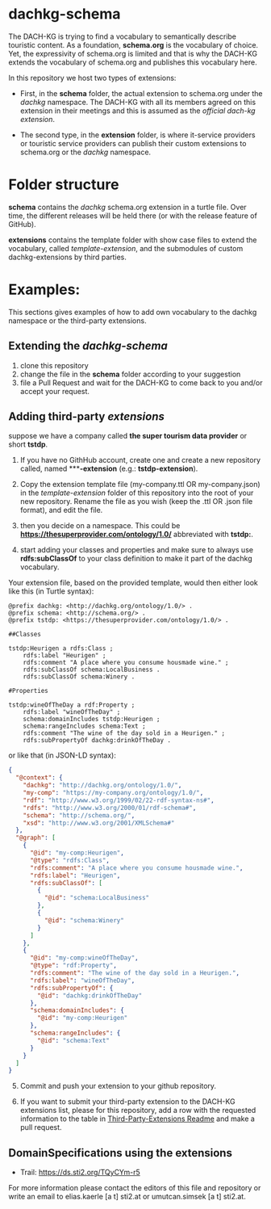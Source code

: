 # dachkg-schema

The DACH-KG is trying to find a vocabulary to semantically describe touristic content. As a foundation, **schema.org** is the vocabulary of choice. Yet, the expressivity of schema.org is limited and that is why the DACH-KG extends the vocabulary of schema.org and publishes this vocabulary here.

In this repository we host two types of extensions:

* First, in the **schema** folder, the actual extension to schema.org under the *dachkg* namespace. The DACH-KG with all its members agreed on this extension in their meetings and this is assumed as the *official dach-kg extension*.

* The second type, in the **extension** folder, is where it-service providers or touristic service providers can publish their custom extensions to schema.org or the *dachkg* namespace.

# Folder structure

**schema** contains the *dachkg* schema.org extension in a turtle file. Over time, the different releases will be held there (or with the release feature of GitHub).

**extensions** contains the template folder with show case files to extend the vocabulary, called *template-extension*, and the submodules of custom dachkg-extensions by third parties.

# Examples:

This sections gives examples of how to add own vocabulary to the dachkg namespace or the third-party extensions.

## Extending the *dachkg-schema*

1. clone this repository
2. change the file in the **schema** folder according to your suggestion
3. file a Pull Request and wait for the DACH-KG to come back to you and/or accept your request.

## Adding third-party *extensions*

suppose we have a company called **the super tourism data provider** or short **tstdp**.

1. If you have no GithHub account, create one and create a new repository called, named *****-extension** (e.g.: **tstdp-extension**).

2. Copy the extension template file (my-company.ttl OR my-company.json) in the *template-extension* folder of this repository into the root of your new repository. Rename the file as you wish (keep the .ttl OR .json file format), and edit the file.
3. then you decide on a namespace. This could be **https://thesuperprovider.com/ontology/1.0/** abbreviated with **tstdp:**.
4. start adding your classes and properties and make sure to always use **rdfs:subClassOf** to your class definition to make it part of the dachkg vocabulary.

Your extension file, based on the provided template, would then either look like this (in Turtle syntax):

```turtle
@prefix dachkg: <http://dachkg.org/ontology/1.0/> .
@prefix schema: <http://schema.org/> .
@prefix tstdp: <https://thesuperprovider.com/ontology/1.0/> .

##Classes

tstdp:Heurigen a rdfs:Class ;
    rdfs:label "Heurigen" ;
    rdfs:comment "A place where you consume housmade wine." ;
    rdfs:subClassOf schema:LocalBusiness .
    rdfs:subClassOf schema:Winery .

#Properties

tstdp:wineOfTheDay a rdf:Property ;
    rdfs:label "wineOfTheDay" ;
    schema:domainIncludes tstdp:Heurigen ;
    schema:rangeIncludes schema:Text ;
    rdfs:comment "The wine of the day sold in a Heurigen." ;
    rdfs:subPropertyOf dachkg:drinkOfTheDay .
```
or like that (in JSON-LD syntax):

```json
{
  "@context": {
    "dachkg": "http://dachkg.org/ontology/1.0/",
    "my-comp": "https://my-company.org/ontology/1.0/",
    "rdf": "http://www.w3.org/1999/02/22-rdf-syntax-ns#",
    "rdfs": "http://www.w3.org/2000/01/rdf-schema#",
    "schema": "http://schema.org/",
    "xsd": "http://www.w3.org/2001/XMLSchema#"
  },
  "@graph": [
    {
      "@id": "my-comp:Heurigen",
      "@type": "rdfs:Class",
      "rdfs:comment": "A place where you consume housmade wine.",
      "rdfs:label": "Heurigen",
      "rdfs:subClassOf": [
        {
          "@id": "schema:LocalBusiness"
        },
        {
          "@id": "schema:Winery"
        }
      ]
    },
    {
      "@id": "my-comp:wineOfTheDay",
      "@type": "rdf:Property",
      "rdfs:comment": "The wine of the day sold in a Heurigen.",
      "rdfs:label": "wineOfTheDay",
      "rdfs:subPropertyOf": {
        "@id": "dachkg:drinkOfTheDay"
      },
      "schema:domainIncludes": {
        "@id": "my-comp:Heurigen"
      },
      "schema:rangeIncludes": {
        "@id": "schema:Text"
      }
    }
  ]
}
```

5. Commit and push your extension to your github repository.

6. If you want to submit your third-party extension to the DACH-KG extensions list, please for this repository, add a row with the requested information to the table in [Third-Party-Extensions Readme](extensions/README.md) and make a pull request.

## DomainSpecifications using the extensions

* Trail: https://ds.sti2.org/TQyCYm-r5

For more information please contact the editors of this file and repository or write an email to elias.kaerle [a t] sti2.at or umutcan.simsek [a t] sti2.at.
